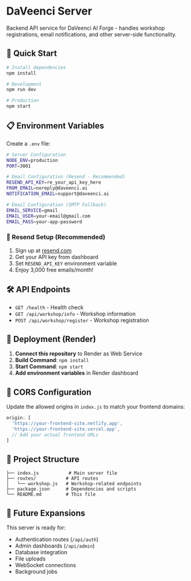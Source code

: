 # DaVeenci Server

Backend API service for DaVeenci AI Forge - handles workshop registrations, email notifications, and other server-side functionality.

## 🚀 Quick Start

```bash
# Install dependencies
npm install

# Development
npm run dev

# Production
npm start
```

## 📋 Environment Variables

Create a `.env` file:

```bash
# Server Configuration
NODE_ENV=production
PORT=3001

# Email Configuration (Resend - Recommended)
RESEND_API_KEY=re_your_api_key_here
FROM_EMAIL=noreply@daveenci.ai
NOTIFICATION_EMAIL=support@daveenci.ai

# Email Configuration (SMTP Fallback)
EMAIL_SERVICE=gmail
EMAIL_USER=your-email@gmail.com
EMAIL_PASS=your-app-password
```

### 🚀 Resend Setup (Recommended)
1. Sign up at [resend.com](https://resend.com)
2. Get your API key from dashboard
3. Set `RESEND_API_KEY` environment variable
4. Enjoy 3,000 free emails/month!

## 🛠️ API Endpoints

- `GET /health` - Health check
- `GET /api/workshop/info` - Workshop information
- `POST /api/workshop/register` - Workshop registration

## 🚀 Deployment (Render)

1. **Connect this repository** to Render as Web Service
2. **Build Command**: `npm install`
3. **Start Command**: `npm start`
4. **Add environment variables** in Render dashboard

## 🔧 CORS Configuration

Update the allowed origins in `index.js` to match your frontend domains:

```javascript
origin: [
  'https://your-frontend-site.netlify.app',
  'https://your-frontend-site.vercel.app',
  // Add your actual frontend URLs
]
```

## 📁 Project Structure

```
├── index.js           # Main server file
├── routes/           # API routes
│   └── workshop.js   # Workshop-related endpoints
├── package.json      # Dependencies and scripts
└── README.md         # This file
```

## 🔮 Future Expansions

This server is ready for:
- Authentication routes (`/api/auth`)
- Admin dashboards (`/api/admin`)
- Database integration
- File uploads
- WebSocket connections
- Background jobs 